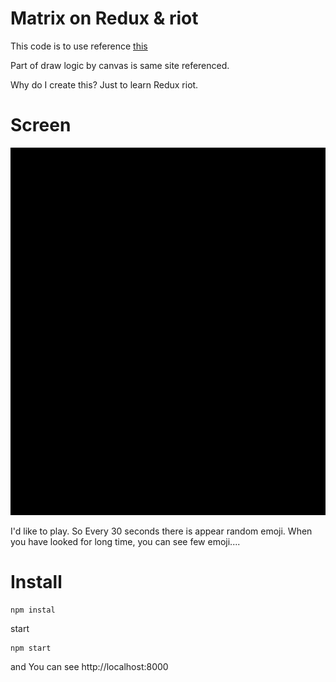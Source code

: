 # Matrix on Redux & riot

This code is to use reference [this](http://thecodeplayer.com/walkthrough/matrix-rain-animation-html5-canvas-javascript)

Part of draw logic by canvas is same site referenced.

Why do I create this? Just to learn Redux riot.

# Screen
![Image of Screen](image/screen.gif)

I'd like to play. So Every 30 seconds there is appear random emoji.
When you have looked for long time, you can see few emoji....


# Install

```
npm instal
```

start
```
npm start
```
and You can see http://localhost:8000
